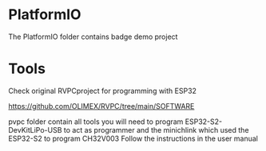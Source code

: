 # PlatformIO
The PlatformIO folder contains badge demo project


# Tools

Check original RVPCproject for programming with ESP32

https://github.com/OLIMEX/RVPC/tree/main/SOFTWARE

pvpc folder contain all tools you will need to program ESP32-S2-DevKitLiPo-USB to act as programmer and the minichlink which used the ESP32-S2 to program CH32V003
Follow the instructions in the user manual
